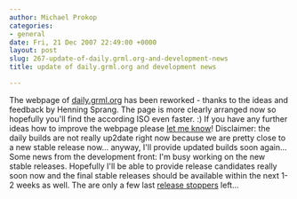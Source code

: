 ```yaml
---
author: Michael Prokop
categories:
- general
date: Fri, 21 Dec 2007 22:49:00 +0000
layout: post
slug: 267-update-of-daily.grml.org-and-development-news
title: update of daily.grml.org and development news

---
```

The webpage of [daily.grml.org](http://daily.grml.org/) has been reworked \- thanks to the ideas and feedback by Henning Sprang. The page is more clearly arranged now so hopefully you'll find the according ISO even faster. :) If you have any further ideas how to improve the webpage please [let me know](https://grml.org/contact/)! Disclaimer: the daily builds are not really up2date right now because we are pretty close to a new stable release now... anyway, I'll provide updated builds soon again...
Some news from the development front: I'm busy working on the new stable releases. Hopefully I'll be able to provide release candidates really soon now and the final stable releases should be available within the next 1\-2 weeks as well. The are only a few last [release stoppers](http://bts.grml.org/grml/issue?%40search_text=&title=&%40columns=title&topic=12&id=&%40columns=id&creation=&creator=&activity=&%40columns=activity&actor=&priority=&%40sort=priority&%40group=priority&status=-1%2C1%2C2%2C3%2C4%2C5%2C6%2C7&%40columns=status&assignedto=&%40columns=assignedto&%40pagesize=50&%40startwith=0&%40sortdir=on&%40queryname=&%40action=search) left...
